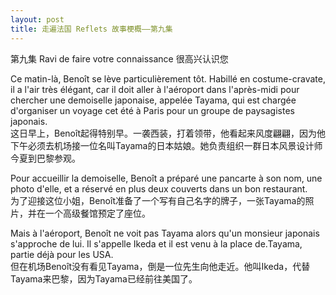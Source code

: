 ```yaml
---
layout: post
title: 走遍法国 Reflets 故事梗概——第九集
---
```


<p>第九集 Ravi de faire votre connaissance 很高兴认识您</p>
<p>Ce matin-là, Benoît se lève particulièrement tôt. Habillé en costume-cravate, il a l&#39;air très élégant, car il doit aller à l&#39;aéroport dans l&#39;après-midi pour chercher une demoiselle japonaise, appelée Tayama, qui est chargée d&#39;organiser un voyage cet été à Paris pour un groupe de paysagistes japonais.<br />这日早上，Benoît起得特别早。一袭西装，打着领带，他看起来风度翩翩，因为他下午必须去机场接一位名叫Tayama的日本姑娘。她负责组织一群日本风景设计师今夏到巴黎参观。</p>
<p>Pour accueillir la demoiselle, Benoît a préparé une pancarte à son nom, une photo d&#39;elle, et a réservé en plus deux couverts dans un bon restaurant.<br />为了迎接这位小姐，Benoît准备了一个写有自己名字的牌子，一张Tayama的照片，并在一个高级餐馆预定了座位。</p>
<p>Mais à l&#39;aéroport, Benoît ne voit pas Tayama alors qu&#39;un monsieur japonais s&#39;approche de lui. Il s&#39;appelle Ikeda et il est venu à la place de.Tayama, partie déjà pour les USA.<br />但在机场Benoît没有看见Tayama，倒是一位先生向他走近。他叫Ikeda，代替Tayama来巴黎，因为Tayama已经前往美国了。</p>
